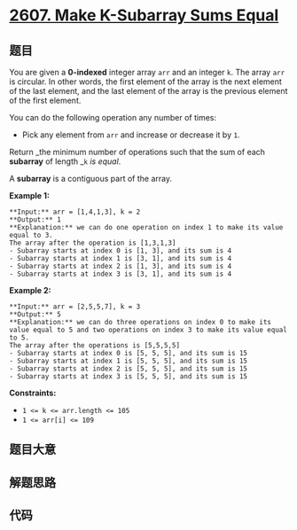 # [2607. Make K-Subarray Sums Equal](https://leetcode.com/problems/make-k-subarray-sums-equal)

## 题目

You are given a **0-indexed** integer array `arr` and an integer `k`. The
array `arr` is circular. In other words, the first element of the array is the
next element of the last element, and the last element of the array is the
previous element of the first element.

You can do the following operation any number of times:

  * Pick any element from `arr` and increase or decrease it by `1`.

Return _the minimum number of operations such that the sum of each
**subarray** of length _`k` _is equal_.

A **subarray** is a contiguous part of the array.



**Example 1:**

    
    
    **Input:** arr = [1,4,1,3], k = 2
    **Output:** 1
    **Explanation:** we can do one operation on index 1 to make its value equal to 3.
    The array after the operation is [1,3,1,3]
    - Subarray starts at index 0 is [1, 3], and its sum is 4 
    - Subarray starts at index 1 is [3, 1], and its sum is 4 
    - Subarray starts at index 2 is [1, 3], and its sum is 4 
    - Subarray starts at index 3 is [3, 1], and its sum is 4 
    

**Example 2:**

    
    
    **Input:** arr = [2,5,5,7], k = 3
    **Output:** 5
    **Explanation:** we can do three operations on index 0 to make its value equal to 5 and two operations on index 3 to make its value equal to 5.
    The array after the operations is [5,5,5,5]
    - Subarray starts at index 0 is [5, 5, 5], and its sum is 15
    - Subarray starts at index 1 is [5, 5, 5], and its sum is 15
    - Subarray starts at index 2 is [5, 5, 5], and its sum is 15
    - Subarray starts at index 3 is [5, 5, 5], and its sum is 15 
    



**Constraints:**

  * `1 <= k <= arr.length <= 105`
  * `1 <= arr[i] <= 109`


## 题目大意

## 解题思路

## 代码

```javascript

```
